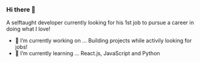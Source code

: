 ### Hi there 👋

A selftaught developer currently looking for his 1st job to pursue a career in doing what I love!


- 🔭 I’m currently working on ... Building projects while activily looking for jobs!
- 🌱 I’m currently learning ... React.js, JavaScript and Python

